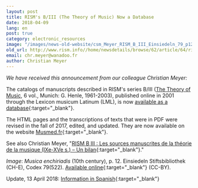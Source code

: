 ```yaml
---
layout: post
title: RISM's B/III (The Theory of Music) Now a Database
date: 2018-04-09
lang: en
post: true
category: electronic_resources
image: "/images/news-old-website/csm_Meyer_RISM_B_III_Einsiedeln_79_p12_fbcc8ed540.jpg"
old_url: http://www.rism.info//home/newsdetails/browse/62/article/64/risms-biii-the-theory-of-music-now-a-database.html
email: chr.meyer@wanadoo.fr
author: Christian Meyer
---
```


_We have received this announcement from our colleague Christian Meyer:_

The catalogs of manuscripts described in RISM's series B/III ([The Theory of Music](/publications.html#c2619), 6 vol., Munich: G. Henle, 1961-2003), published online in 2001 through the Lexicon musicum Latinum (LML), is now [available as a database](http://www.lml.badw.de/lml-digital/datenbanken.html){:target="_blank"}.

The HTML pages and the transcriptions of texts that were in PDF were revised in the fall of 2017, edited, and updated. They are now available on the website [Musmed.fr](http://musmed.fr/RISM/rismindex01.htm){:target="_blank"}.

See also Christian Meyer, "[RISM B III : Les sources manuscrites de la théorie de la musique (IXe-XVe s.) – Un bilan](https://www.academia.edu/36083030/RISM_B_III_Les_sources_manuscrites_de_la_th%C3%A9orie_de_la_musique_IXe-XVe_s._Un_bilan){:target="_blank"}."

_Image_: _Musica enchiriadis_ (10th century), p. 12. Einsiedeln Stiftsbibliothek (CH-E), Codex 79(522). [Available online](http://www.e-codices.unifr.ch/en/list/one/sbe/0079){:target="_blank"} (CC-BY).

Update, 13 April 2018: [Information in Spanish](https://ferranescrivallorca.com/blog/2018/04/12/nueva-base-de-datos-de-risms-b-iii-teoria-de-la-musica/){:target="_blank"}

